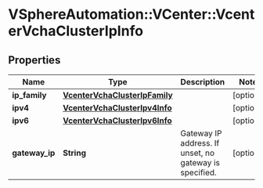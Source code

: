 # VSphereAutomation::VCenter::VcenterVchaClusterIpInfo

## Properties
Name | Type | Description | Notes
------------ | ------------- | ------------- | -------------
**ip_family** | [**VcenterVchaClusterIpFamily**](VcenterVchaClusterIpFamily.md) |  | [optional] 
**ipv4** | [**VcenterVchaClusterIpv4Info**](VcenterVchaClusterIpv4Info.md) |  | [optional] 
**ipv6** | [**VcenterVchaClusterIpv6Info**](VcenterVchaClusterIpv6Info.md) |  | [optional] 
**gateway_ip** | **String** | Gateway IP address. If unset, no gateway is specified. | [optional] 


